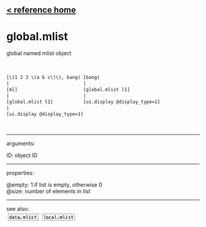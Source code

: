 [< reference home](ceammc_lib.html)
---

# global.mlist


global named mlist object

```


[\(1 2 3 \(a b c\)\), bang( [bang(
|                           |
[ml]                        [global.mlist l1]
|                           |
[global.mlist l1]           [ui.display @display_type=1]
|
[ui.display @display_type=1]

            
```

---
arguments:

ID: object ID<br>

---
properties:

@empty: 1 if list is
            empty, otherwise 0<br>
@size: number of
            elements in list<br>

---
see also:<br>
[![data.mlist](img/object_data.mlist.png)](data.mlist.html)
[![local.mlist](img/object_local.mlist.png)](local.mlist.html)
